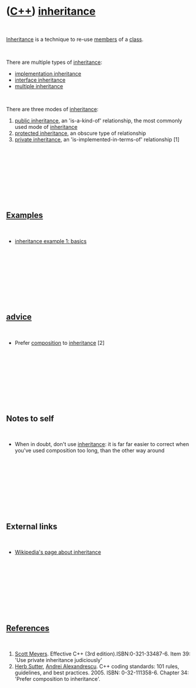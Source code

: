 
 

 

 

 

 

([C++](Cpp.md)) [inheritance](CppInheritance.md)
==================================================

 

[Inheritance](CppInheritance.md) is a technique to re-use
[members](CppMember.md) of a [class](CppClass.md).

 

There are multiple types of [inheritance](CppInheritance.md):

-   [implementation inheritance](CppImplementationInheritance.md)
-   [interface inheritance](CppInterfaceInheritance.md)
-   [multiple inheritance](CppMultipleInheritance.md)

 

There are three modes of [inheritance](CppInheritance.md):

1.  [public inheritance](CppPublicInheritance.md), an 'is-a-kind-of'
    relationship, the most commonly used mode of
    [inheritance](CppInheritance.md)
2.  [protected inheritance](CppProtectedInheritance.md), an obscure
    type of relationship
3.  [private inheritance](CppPrivateInheritance.md), an
    'is-implemented-in-terms-of' relationship \[1\]

 

 

 

 

 

[Examples](CppExample.md)
--------------------------

 

-   [inheritance example 1: basics](CppInheritanceExample1.md)

 

 

 

 

 

[advice](CppAdvice.md)
-----------------------

 

-   Prefer [composition](CppComposition.md) to
    [inheritance](CppInheritance.md) \[2\]

 

 

 

 

 

Notes to self
-------------

 

-   When in doubt, don't use [inheritance](CppInheritance.md): it is
    far far easier to correct when you've used composition too long,
    than the other way around

 

 

 

 

 

External links
--------------

 

-   [Wikipedia's page about
    inheritance](http://en.wikipedia.org/wiki/Inheritance_(computer_science))

 

 

 

 

 

[References](CppReferences.md)
-------------------------------

 

1.  [Scott Meyers](CppScottMeyers.md). Effective C++
    (3rd edition).ISBN:0-321-33487-6. Item 39: 'Use private inheritance
    judiciously'
2.  [Herb Sutter](CppHerbSutter.md), [Andrei
    Alexandrescu](CppAndreiAlexandrescu.md). C++ coding standards: 101
    rules, guidelines, and best practices. 2005. ISBN: 0-32-111358-6.
    Chapter 34: 'Prefer composition to inheritance'.

 

 

 

 

 

 


